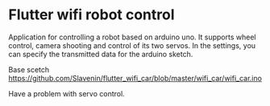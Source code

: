 # Flutter wifi robot control
Application for controlling a robot based on arduino uno. It supports wheel control, camera shooting and control of its two servos. In the settings, you can specify the transmitted data for the arduino sketch.

Base scetch https://github.com/Slavenin/flutter_wifi_car/blob/master/wifi_car/wifi_car.ino

Have a problem with servo control.
